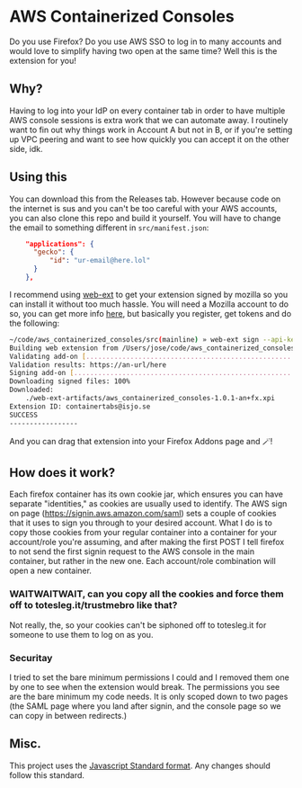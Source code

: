 # AWS Containerized Consoles

Do you use Firefox? Do you use AWS SSO to log in to many accounts and would love to simplify having two open at the same time? Well this is the extension for you!

## Why?

Having to log into your IdP on every container tab in order to have multiple AWS console sessions is extra work that we can automate away. I routinely want to fin out why things work in Account A but not in B, or if you're setting up VPC peering and want to see how quickly you can accept it on the other side, idk.

## Using this

You can download this from the Releases tab.
However because code on the internet is sus and you can't be too careful with your AWS accounts, you can also clone this repo and build it yourself.
You will have to change the email to something different in `src/manifest.json`:

```json
    "applications": {
      "gecko": {
          "id": "ur-email@here.lol"
      }
    },
```

I recommend using [web-ext](https://extensionworkshop.com/documentation/develop/getting-started-with-web-ext/) to get your extension signed by mozilla so you can install it without too much hassle. You will need a Mozilla account to do so, you can get more info [here](https://developer.mozilla.org/en-US/docs/Mozilla/Add-ons#publishing_add-ons), but basically you register, get tokens and do the following:

```bash
~/code/aws_containerized_consoles/src(mainline) » web-ext sign --api-key <your key> --api-secret <your secret>
Building web extension from /Users/jose/code/aws_containerized_consoles/src
Validating add-on [...............................................................................................................................]
Validation results: https://an-url/here
Signing add-on [..................................................................................................................................]
Downloading signed files: 100%
Downloaded:
    ./web-ext-artifacts/aws_containerized_consoles-1.0.1-an+fx.xpi
Extension ID: containertabs@isjo.se
SUCCESS
-----------------
```

And you can drag that extension into your Firefox Addons page and 🪄!

## How does it work?

Each firefox container has its own cookie jar, which ensures you can have separate "identities," as cookies are usually used to identify. The AWS sign on page (https://signin.aws.amazon.com/saml) sets a couple of cookies that it uses to sign you through to your desired account.
What I do is to copy those cookies from your regular container into a container for your account/role you're assuming, and after making the first POST I tell firefox to not send the first signin request to the AWS console in the main container, but rather in the new one. Each account/role combination will open a new container.

### WAITWAITWAIT, can you copy all the cookies and force them off to totesleg.it/trustmebro like that?

Not really, the, so your cookies can't be siphoned off to totesleg.it for someone to use them to log on as you.

### Securitay

I tried to set the bare minimum permissions I could and I removed them one by one to see when the extension would break. The permissions you see are the bare minimum my code needs. It is only scoped down to two pages (the SAML page where you land after signin, and the console page so we can copy in between redirects.)

## Misc.
This project uses the [Javascript Standard format](https://standardjs.com/). Any changes should follow this standard.